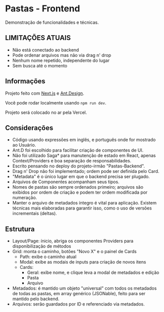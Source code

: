 # Pastas - Frontend

Demonstração de funcionalidades e técnicas.

## LIMITAÇÕES ATUAIS

- Não está conectado ao backend
- Pode ordenar arquivos mas não via drag n' drop
- Nenhum nome repetido, independente do lugar
- Sem busca até o momento

## Informações

Projeto feito com [Next.js](https://nextjs.org) e [Ant.Design](https://ant.design/components/overview/).

Você pode rodar localmente usando `npm run dev`.

Projeto será colocado no ar pela Vercel.

## Considerações

- Código usando expressões em inglês, e português onde for mostrado ao Usuário.
- Ant.D foi escolhido para facilitar criação de componentes de UI.
- Não foi utilizado Saga* para manutenção de estado em React, apenas Context/Providers e boa separação de responsabilidades.
- Escrito pensando no deploy do projeto-irmão "Pastas-Backend".
- Drag n' Drop não foi implementado; ordem pode ser definida pelo Card.
- "Metadata" é o único lugar em que o backend precisa ser plugado.
- Arquivos de Componentes acompanham seus tipos.
- Nomes de pastas são sempre ordenados primeiro; arquivos são exibidos por ordem de criação e podem ter ordem modificada por numeração.
- Manter o arquivo de metadados íntegro é vital para aplicação. Existem técnicas mais elaboradas para garantir isso, como o uso de versões incrementais (deltas).

## Estrutura

- Layout/Page: ínicio, abriga os componentes Providers para disponibilização de métodos
- Grid: monta o caminho, botões "Novo X" e o painel de Cards
  - Path: exibe o caminho atual
  - Modal: exibe as modais de inputs para criação de novos itens
  - Cards:
    - Geral: exibe nome, e clique leva a modal de metadados e edição
    - Pasta
    - Arquivo
- Metadados: é mantido um objeto "universal" com todos os metadados de todas as pastas, em array genérico (JSONable), feito para ser mantido pelo backend.
- Arquivos: serão guardados por ID e referenciado via metadados.
